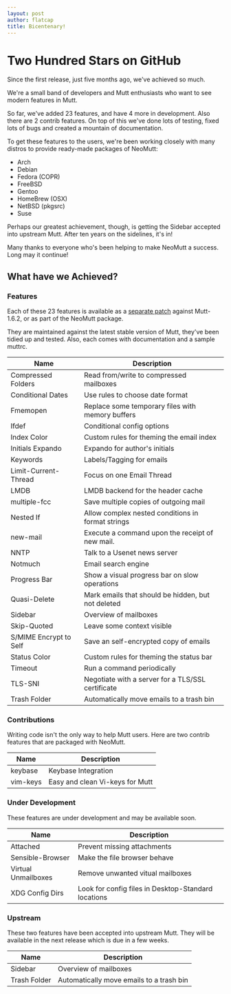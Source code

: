 ```yaml
---
layout: post
author: flatcap
title: Bicentenary!
---
```


# Two Hundred Stars on GitHub

Since the first release, just five months ago, we've achieved so much.

We're a small band of developers and Mutt enthusiasts who want to see modern
features in Mutt.

So far, we've added 23 features, and have 4 more in development. Also there
are 2 contrib features. On top of this we've done lots of testing, fixed lots
of bugs and created a mountain of documentation.

To get these features to the users, we're been working closely with many
distros to provide ready-made packages of NeoMutt:

- Arch
- Debian
- Fedora (COPR)
- FreeBSD
- Gentoo
- HomeBrew (OSX)
- NetBSD (pkgsrc)
- Suse

Perhaps our greatest achievement, though, is getting the Sidebar accepted into
upstream Mutt. After ten years on the sidelines, it's in!

Many thanks to everyone who's been helping to make NeoMutt a success.
Long may it continue!

## What have we Achieved?

### Features

Each of these 23 features is available as a
[separate patch](https://github.com/neomutt/neomutt/releases/tag/neomutt-20160808)
against Mutt-1.6.2, or as part of the NeoMutt package.

They are maintained against the latest stable version of Mutt, they've been
tidied up and tested. Also, each comes with documentation and a sample muttrc.

| Name                   | Description
| -----------------------|---------------------------------------------------------
| Compressed Folders     | Read from/write to compressed mailboxes
| Conditional Dates      | Use rules to choose date format
| Fmemopen               | Replace some temporary files with memory buffers
| Ifdef                  | Conditional config options
| Index Color            | Custom rules for theming the email index
| Initials Expando       | Expando for author's initials
| Keywords               | Labels/Tagging for emails
| Limit-Current-Thread   | Focus on one Email Thread
| LMDB                   | LMDB backend for the header cache
| multiple-fcc           | Save multiple copies of outgoing mail
| Nested If              | Allow complex nested conditions in format strings
| new-mail               | Execute a command upon the receipt of new mail.
| NNTP                   | Talk to a Usenet news server
| Notmuch                | Email search engine
| Progress Bar           | Show a visual progress bar on slow operations
| Quasi-Delete           | Mark emails that should be hidden, but not deleted
| Sidebar                | Overview of mailboxes
| Skip-Quoted            | Leave some context visible
| S/MIME Encrypt to Self | Save an self-encrypted copy of emails
| Status Color           | Custom rules for theming the status bar
| Timeout                | Run a command periodically
| TLS-SNI                | Negotiate with a server for a TLS/SSL certificate
| Trash Folder           | Automatically move emails to a trash bin

### Contributions

Writing code isn't the only way to help Mutt users. Here are two contrib
features that are packaged with NeoMutt.

| Name                   | Description
| -----------------------|---------------------------------------------------------
| keybase                | Keybase Integration
| vim-keys               | Easy and clean Vi-keys for Mutt

### Under Development

These features are under development and may be available soon.

| Name                   | Description
| -----------------------|---------------------------------------------------------
| Attached               | Prevent missing attachments
| Sensible-Browser       | Make the file browser behave
| Virtual Unmailboxes    | Remove unwanted vitual mailboxes
| XDG Config Dirs        | Look for config files in Desktop-Standard locations

### Upstream

These two features have been accepted into upstream Mutt. They will be
available in the next release which is due in a few weeks.

| Name                   | Description
| -----------------------|---------------------------------------------------------
| Sidebar                | Overview of mailboxes
| Trash Folder           | Automatically move emails to a trash bin

